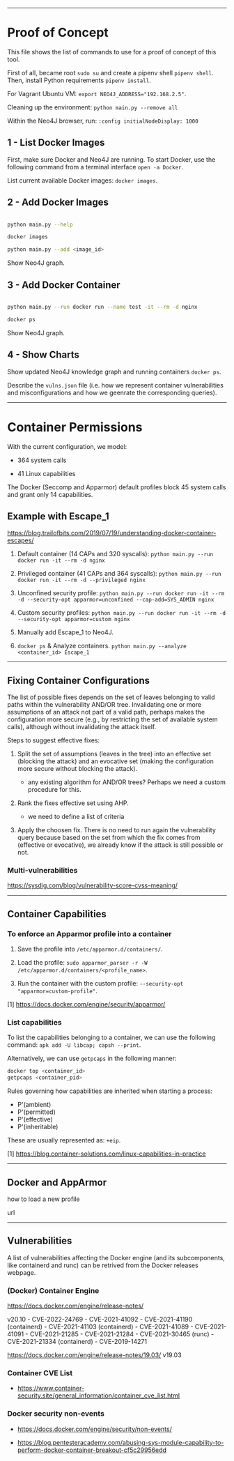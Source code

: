 

---
# Proof of Concept

This file shows the list of commands to use for a proof of concept of this tool.

First of all, became root `sudo su` and create a pipenv shell `pipenv shell`. Then, install Python requirements `pipenv install`.

For Vagrant Ubuntu VM: `export NEO4J_ADDRESS="192.168.2.5"`.

Cleaning up the environment: `python main.py --remove all`

Within the Neo4J browser, run: `:config initialNodeDisplay: 1000`


## 1 - List Docker Images

First, make sure Docker and Neo4J are running. To start Docker, use the following command from a terminal interface `open -a Docker`.

List current available Docker images: `docker images`.


## 2 - Add Docker Images

```bash

python main.py --help

docker images

python main.py --add <image_id>
```

Show Neo4J graph.


## 3 - Add Docker Container

```bash

python main.py --run docker run --name test -it --rm -d nginx 

docker ps 
```

Show Neo4J graph.


## 4 - Show Charts

Show updated Neo4J knowledge graph and running containers `docker ps`.

Describe the `vulns.json` file (i.e. how we represent container vulnerabilities and misconfigurations and how we geenrate the corresponding queries).


---
# Container Permissions

With the current configuration, we model:

 - 364 system calls

 - 41 Linux capabilities

The Docker (Seccomp and Apparmor) default profiles block 45 system calls and grant only 14 capabilities.

## Example with Escape_1

https://blog.trailofbits.com/2019/07/19/understanding-docker-container-escapes/

1. Default container (14 CAPs and 320 syscalls):
`python main.py --run docker run -it --rm -d nginx`

2. Privileged container (41 CAPs and 364 syscalls):
`python main.py --run docker run -it --rm -d --privileged nginx`

3. Unconfined security profile:
`python main.py --run docker run -it --rm -d --security-opt apparmor=unconfined --cap-add=SYS_ADMIN nginx`

4. Custom security profiles:
`python main.py --run docker run -it --rm -d --security-opt apparmor=custom nginx`

5. Manually add Escape_1 to Neo4J.

6. `docker ps` & Analyze containers.
`python main.py --analyze <container_id> Escape_1`


---
## Fixing Container Configurations

The list of possible fixes depends on the set of leaves belonging to valid paths within the vulnerability AND/OR tree. Invalidating one or more assumptions of an attack not part of a valid path, perhaps makes the configuration more secure (e.g., by restricting the set of available system calls), although without invalidating the attack itself.

Steps to suggest effective fixes: 

1. Split the set of assumptions (leaves in the tree) into an effective set (blocking the attack) and an evocative set (making the configuration more secure without blocking the attack).
    - any existing algorithm for AND/OR trees? Perhaps we need a custom procedure for this.

2. Rank the fixes effective set using AHP.
    - we need to define a list of criteria

3. Apply the choosen fix. There is no need to run again the vulnerability query because based on the set from which the fix comes from (effective or evocative), we already know if the attack is still possible or not.



### Multi-vulnerabilities

https://sysdig.com/blog/vulnerability-score-cvss-meaning/




---
## Container Capabilities

### To enforce an Apparmor profile into a container

1. Save the profile into `/etc/apparmor.d/containers/`.

2. Load the profile: `sudo apparmor_parser -r -W /etc/apparmor.d/containers/<profile_name>`.

3. Run the container with the custom profile: `--security-opt "apparmor=custom-profile"`.

[1] https://docs.docker.com/engine/security/apparmor/

### List capabilities

To list the capabilities belonging to a container, we can use the following command: `apk add -U libcap; capsh --print`.

Alternatively, we can use `getpcaps` in the following manner:

```bash
docker top <container_id>
getpcaps <container_pid>
``` 

Rules governing how capabilities are inherited when starting a process:

 - P'(ambient)
 - P'(permitted)
 - P'(effective)
 - P'(inheritable)

These are usually represented as: `+eip`.

[1] https://blog.container-solutions.com/linux-capabilities-in-practice


---
## Docker and AppArmor

how to load a new profile

url


---
## Vulnerabilities

A list of vulnerabilities affecting the Docker engine (and its subcomponents, like containerd and runc) can be retrived from the Docker releases webpage.

### (Docker) Container Engine
https://docs.docker.com/engine/release-notes/

v20.10
    - CVE-2022-24769
    - CVE-2021-41092
    - CVE-2021-41190 (containerd)
    - CVE-2021-41103 (containerd)
    - CVE-2021-41089
    - CVE-2021-41091
    - CVE-2021-21285
    - CVE-2021-21284
    - CVE-2021-30465 (runc)
    - CVE-2021-21334 (containerd)
    - CVE-2019-14271

https://docs.docker.com/engine/release-notes/19.03/
v19.03

### Container CVE List

 - https://www.container-security.site/general_information/container_cve_list.html

### Docker security non-events

 - https://docs.docker.com/engine/security/non-events/

 - https://blog.pentesteracademy.com/abusing-sys-module-capability-to-perform-docker-container-breakout-cf5c29956edd

